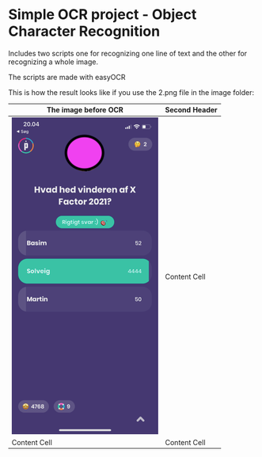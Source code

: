 # Simple OCR project - Object Character Recognition

Includes two scripts one for recognizing one line of text and the other for recognizing a whole image.

The scripts are made with easyOCR

This is how the result looks like if you use the 2.png file in the image folder:

| The image before OCR  | Second Header |
| ------------- | ------------- |
| ![alt text](https://github.com/svnnedk/OCR/blob/main/images/2.png)  | Content Cell  |
| Content Cell  | Content Cell  |

